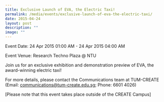 ```yaml
---
title: Exclusive Launch of EVA, the Electric Taxi!
permalink: /media/events/exclusive-launch-of-eva-the-electric-taxi/
date: 2015-04-24
layout: post
description: ""
image: ""
---
```


  
Event Date: 24 Apr 2015 01:00 AM - 24 Apr 2015 04:00 AM

Event Venue: Research Techno Plaza @ NTU

Join us for an exclusive exhibition and demonstration preview of EVA, the award-winning electric taxi!

For more details, please contact the Communications team at TUM-CREATE (Email: [communications@tum-create.edu.sg](mailto:communications@tum-create.edu.sg); Phone: 6601 4026)

\[Please note that this event takes place outside of the CREATE Campus\]